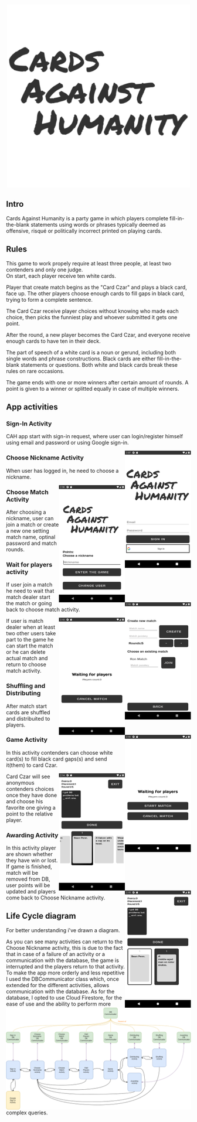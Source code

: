 <p align="center">
  <img width="500" height="500" src="https://github.com/Ghinne/Cards-Against-Humanity/blob/master/app/src/main/res/drawable/logo.png">
</p>

## Intro
Cards Against Humanity is a party game in which players complete fill-in-the-blank statements using words or phrases typically deemed as offensive, risqué or politically incorrect printed on playing cards. 

## Rules
This game to work propely require at least three people, at least two contenders and only one judge.<br>
On start, each player receive ten white cards.<br>

Player that create match begins as the "Card Czar" and plays a black card, face up.
The other players choose enough cards to fill gaps in black card, trying to form a complete sentence.

The Card Czar receive player choices without knowing who made each choice, then picks the funniest play and whoever submitted it gets one point.

After the round, a new player becomes the Card Czar, and everyone receive enough cards to have ten in their deck.

The part of speech of a white card is a noun or gerund, including both single words and phrase constructions. Black cards are either fill-in-the-blank statements or questions. Both white and black cards break these rules on rare occasions.

The game ends with one or more winners after certain amount of rounds. A point is given to a winner or splitted equally in case of multiple winners.

## App activities

### Sign-In Activity
CAH app start with sign-in request, where user can login/register himself using email and password or using Google sign-in.
<p align="center">
<img width="180" height="320" style="float: right;" src="https://github.com/Ghinne/Cards-Against-Humanity/blob/master/Screenshots/SignIn.png">
</p>

###  Choose Nickname Activity
When user has logged in, he need to choose a nickname.
<p align="center">
<img width="180" height="320" style="float: right;" src="https://github.com/Ghinne/Cards-Against-Humanity/blob/master/Screenshots/ChooseNickname.png">
</p>

### Choose Match Activity
After choosing a nickname, user can join a match or create a new one setting match name, optinal password and match rounds.
<p align="center">
<img width="180" height="320" style="float: right;" src="https://github.com/Ghinne/Cards-Against-Humanity/blob/master/Screenshots/ChooseMatch.png">
</p>

### Wait for players activity
If user join a match he need to wait that match dealer start the match or going back to choose match activity.
<p align="center">
<img width="180" height="320" style="float: right;" src="https://github.com/Ghinne/Cards-Against-Humanity/blob/master/Screenshots/WaitPlayer.png">
</p>
If user is match dealer when at least two other users take part to the game he can start the match or he can delete actual match and return to choose match activity.
<p align="center">
<img width="180" height="320" style="float: right;" src="https://github.com/Ghinne/Cards-Against-Humanity/blob/master/Screenshots/WaitCreator.png">
</p>

### Shuffling and Distributing
After match start cards are shuffled and distribuited to players.

### Game Activity
In this activity contenders can choose white card(s) to fill black card gaps(s) and send it(them) to card Czar.
<p align="center">
<img width="180" height="320" style="float: right;" src="https://github.com/Ghinne/Cards-Against-Humanity/blob/master/Screenshots/ContenderChoice.png">
</p>

Card Czar will see anonymous contenders choices once they have done and choose his favorite one giving a point to the relative player.
<p align="center">
<img width="180" height="320" style="float: right;" src="https://github.com/Ghinne/Cards-Against-Humanity/blob/master/Screenshots/CzarChoice.png">
</p>

### Awarding Activity
In this activity player are shown whether they have win or lost.
If game is finished, match will be removed from DB, user points will be updated and players come back to Choose Nickname activity.

## Life Cycle diagram
For better understanding i've drawn a diagram.
<p align="center">
<img style="float: right;" src="https://github.com/Ghinne/Cards-Against-Humanity/blob/master/Screenshots/LifeCycle.png">
</p>
As you can see many activities can return to the Choose Nickname activity, this is due to the fact that in case of a failure of an activity or a communication with the database, the game is interrupted and the players return to that activity.
To make the app more orderly and less repetitive I used the DBCommunicator class which, once extended for the different activities, allows communication with the database.
As for the database, I opted to use Cloud Firestore, for the ease of use and the ability to perform more complex queries.
